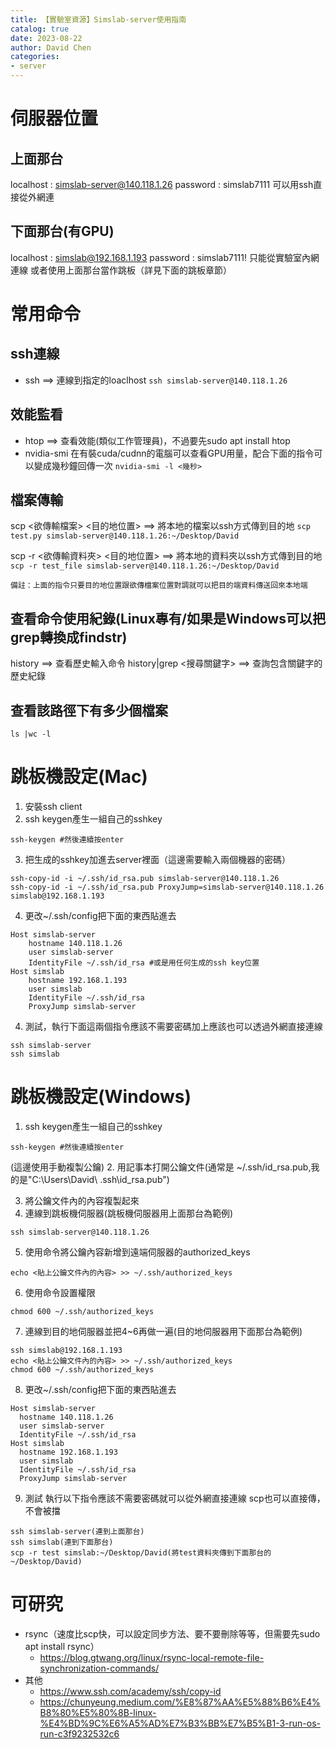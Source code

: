 ```yaml
---
title: 【實驗室資源】Simslab-server使用指南
catalog: true
date: 2023-08-22
author: David Chen
categories:
- server
---
```


# 伺服器位置
## 上面那台
localhost : simslab-server@140.118.1.26
password : simslab7111
可以用ssh直接從外網連

## 下面那台(有GPU)
localhost : simslab@192.168.1.193
password : simslab7111!
只能從實驗室內網連線
或者使用上面那台當作跳板（詳見下面的跳板章節）

# 常用命令
## ssh連線
- ssh <localhost> ==> 連線到指定的loaclhost
```ssh simslab-server@140.118.1.26```

## 效能監看  
- htop ==> 查看效能(類似工作管理員)，不過要先sudo apt install htop
- nvidia-smi 在有裝cuda/cudnn的電腦可以查看GPU用量，配合下面的指令可以變成幾秒鐘回傳一次
    ```nvidia-smi -l <幾秒>```
## 檔案傳輸
scp <欲傳輸檔案> <目的地位置> ==> 將本地的檔案以ssh方式傳到目的地
```scp test.py simslab-server@140.118.1.26:~/Desktop/David```

scp -r <欲傳輸資料夾> <目的地位置> ==> 將本地的資料夾以ssh方式傳到目的地
```scp -r test_file simslab-server@140.118.1.26:~/Desktop/David```

    備註：上面的指令只要目的地位置跟欲傳檔案位置對調就可以把目的端資料傳送回來本地端


## 查看命令使用紀錄(Linux專有/如果是Windows可以把grep轉換成findstr)
history ==> 查看歷史輸入命令
history|grep <搜尋關鍵字> ==> 查詢包含關鍵字的歷史紀錄

## 查看該路徑下有多少個檔案
```ls |wc -l```
    
# 跳板機設定(Mac)
1. 安裝ssh client
2. ssh keygen產生一組自己的sshkey
```bash=
ssh-keygen #然後連續按enter
```
3. 把生成的sshkey加進去server裡面（這邊需要輸入兩個機器的密碼）
```bash=
ssh-copy-id -i ~/.ssh/id_rsa.pub simslab-server@140.118.1.26
ssh-copy-id -i ~/.ssh/id_rsa.pub ProxyJump=simslab-server@140.118.1.26 simslab@192.168.1.193
```
4. 更改~/.ssh/config把下面的東西貼進去
``` bash=
Host simslab-server
    hostname 140.118.1.26
    user simslab-server
    IdentityFile ~/.ssh/id_rsa #或是用任何生成的ssh key位置
Host simslab
    hostname 192.168.1.193
    user simslab
    IdentityFile ~/.ssh/id_rsa
    ProxyJump simslab-server
```
4. 測試，執行下面這兩個指令應該不需要密碼加上應該也可以透過外網直接連線
```bash=
ssh simslab-server
ssh simslab
```
# 跳板機設定(Windows)
1. ssh keygen產生一組自己的sshkey
```bash=
ssh-keygen #然後連續按enter
```
(這邊使用手動複製公鑰)
2. 用記事本打開公鑰文件(通常是 ~/.ssh/id_rsa.pub,我的是"C:\Users\David\ .ssh\id_rsa.pub")
    
3. 將公鑰文件內的內容複製起來
4. 連線到跳板機伺服器(跳板機伺服器用上面那台為範例)
```bash= 
ssh simslab-server@140.118.1.26
```
5. 使用命令將公鑰內容新增到遠端伺服器的authorized_keys
```bash=
echo <貼上公鑰文件內的內容> >> ~/.ssh/authorized_keys
```
6. 使用命令設置權限
``` bash=
chmod 600 ~/.ssh/authorized_keys
```
7. 連線到目的地伺服器並把4~6再做一遍(目的地伺服器用下面那台為範例)
```bash= 
ssh simslab@192.168.1.193
echo <貼上公鑰文件內的內容> >> ~/.ssh/authorized_keys
chmod 600 ~/.ssh/authorized_keys
```
8. 更改~/.ssh/config把下面的東西貼進去
```bash= 
Host simslab-server
  hostname 140.118.1.26
  user simslab-server
  IdentityFile ~/.ssh/id_rsa
Host simslab
  hostname 192.168.1.193
  user simslab
  IdentityFile ~/.ssh/id_rsa
  ProxyJump simslab-server
```
9. 測試
執行以下指令應該不需要密碼就可以從外網直接連線
scp也可以直接傳，不會被擋
```
ssh simslab-server(連到上面那台)
ssh simslab(連到下面那台)
scp -r test simslab:~/Desktop/David(將test資料夾傳到下面那台的~/Desktop/David)
```

    
# 可研究
- rsync（速度比scp快，可以設定同步方法、要不要刪除等等，但需要先sudo apt install rsync）
    - https://blog.gtwang.org/linux/rsync-local-remote-file-synchronization-commands/
- 其他
    - https://www.ssh.com/academy/ssh/copy-id
    - https://chunyeung.medium.com/%E8%87%AA%E5%88%B6%E4%B8%80%E5%80%8B-linux-%E4%BD%9C%E6%A5%AD%E7%B3%BB%E7%B5%B1-3-run-os-run-c3f9232532c6